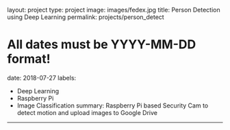 layout: project
type: project
image: images/fedex.jpg
title: Person Detection using Deep Learning
permalink: projects/person_detect
# All dates must be YYYY-MM-DD format!
date: 2018-07-27
labels:
  - Deep Learning
  - Raspberry Pi
  - Image Classification
summary: Raspberry Pi based Security Cam to detect motion and upload images to Google Drive
---
